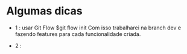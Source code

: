 # Algumas dicas

- 1 : usar Git Flow
    $git flow init
    Com isso trabalharei na branch dev e fazendo features para cada funcionalidade criada.
    
- 2 :